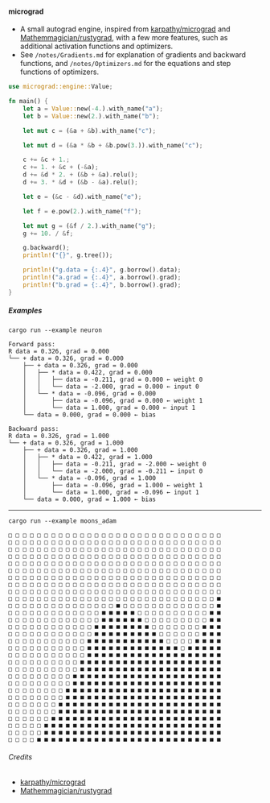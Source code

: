 #### micrograd

- A small autograd engine, inspired from [karpathy/micrograd](https://github.com/karpathy/micrograd) and  [Mathemmagician/rustygrad](https://github.com/Mathemmagician/rustygrad), with a few more features, such as additional activation functions and optimizers.
- See `/notes/Gradients.md` for explanation of gradients and backward functions, and `/notes/Optimizers.md` for the equations and step functions of optimizers.

```rust
use micrograd::engine::Value;

fn main() {
    let a = Value::new(-4.).with_name("a");
    let b = Value::new(2.).with_name("b");

    let mut c = (&a + &b).with_name("c");

    let mut d = (&a * &b + &b.pow(3.)).with_name("c");

    c += &c + 1.;
    c += 1. + &c + (-&a);
    d += &d * 2. + (&b + &a).relu();
    d += 3. * &d + (&b - &a).relu();

    let e = (&c - &d).with_name("e");

    let f = e.pow(2.).with_name("f");

    let mut g = (&f / 2.).with_name("g");
    g += 10. / &f;

    g.backward();
    println!("{}", g.tree());

    println!("g.data = {:.4}", g.borrow().data);
    println!("a.grad = {:.4}", a.borrow().grad);
    println!("b.grad = {:.4}", b.borrow().grad);
}
```

##### Examples


```console
cargo run --example neuron
```

```
Forward pass:
R data = 0.326, grad = 0.000
└── + data = 0.326, grad = 0.000
    ├── + data = 0.326, grad = 0.000
    │   ├── * data = 0.422, grad = 0.000
    │   │   ├── data = -0.211, grad = 0.000 ← weight 0
    │   │   └── data = -2.000, grad = 0.000 ← input 0
    │   └── * data = -0.096, grad = 0.000
    │       ├── data = -0.096, grad = 0.000 ← weight 1
    │       └── data = 1.000, grad = 0.000 ← input 1
    └── data = 0.000, grad = 0.000 ← bias

Backward pass:
R data = 0.326, grad = 1.000
└── + data = 0.326, grad = 1.000
    ├── + data = 0.326, grad = 1.000
    │   ├── * data = 0.422, grad = 1.000
    │   │   ├── data = -0.211, grad = -2.000 ← weight 0
    │   │   └── data = -2.000, grad = -0.211 ← input 0
    │   └── * data = -0.096, grad = 1.000
    │       ├── data = -0.096, grad = 1.000 ← weight 1
    │       └── data = 1.000, grad = -0.096 ← input 1
    └── data = 0.000, grad = 1.000 ← bias
```

---

```console
cargo run --example moons_adam
```

```
□ □ □ □ □ □ □ □ □ □ □ □ □ □ □ □ □ □ □ □ □ □ □ □ □ □ □ □ □ □
□ □ □ □ □ □ □ □ □ □ □ □ □ □ □ □ □ □ □ □ □ □ □ □ □ □ □ □ □ □
□ □ □ □ □ □ □ □ □ □ □ □ □ □ □ □ □ □ □ □ □ □ □ □ □ □ □ □ □ □
□ □ □ □ □ □ □ □ □ □ □ □ □ □ □ □ □ □ □ □ □ □ □ □ □ □ □ □ □ □
□ □ □ □ □ □ □ □ □ □ □ □ □ □ □ □ □ □ □ □ □ □ □ □ □ □ □ □ □ □
□ □ □ □ □ □ □ □ □ □ □ □ □ □ □ □ □ □ □ □ □ □ □ □ □ □ □ □ □ □
□ □ □ □ □ □ □ □ □ □ □ □ □ □ □ □ □ □ □ □ □ □ □ □ □ □ □ □ □ □
□ □ □ □ □ □ □ □ □ □ □ □ □ □ □ □ □ □ □ □ □ □ □ □ □ □ □ □ □ □
□ □ □ □ □ □ □ □ □ □ □ □ □ □ □ □ □ □ □ □ □ □ □ □ □ □ □ □ □ □
□ □ □ □ □ □ □ □ □ □ □ □ □ □ □ □ □ □ □ □ □ □ □ □ □ □ □ □ □ ■
□ □ □ □ □ □ □ □ □ □ □ □ □ □ □ ■ □ □ □ □ □ □ □ □ □ □ □ □ □ ■
□ □ □ □ □ □ □ □ □ □ □ □ □ ■ ■ ■ ■ ■ □ □ □ □ □ □ □ □ □ □ ■ ■
□ □ □ □ □ □ □ □ □ □ □ □ □ ■ ■ ■ ■ ■ ■ □ □ □ □ □ □ □ □ □ ■ ■
□ □ □ □ □ □ □ □ □ □ □ □ ■ ■ ■ ■ ■ ■ ■ ■ □ □ □ □ □ □ □ ■ ■ ■
□ □ □ □ □ □ □ □ □ □ □ □ ■ ■ ■ ■ ■ ■ ■ ■ ■ □ □ □ □ □ □ ■ ■ ■
□ □ □ □ □ □ □ □ □ □ □ ■ ■ ■ ■ ■ ■ ■ ■ ■ ■ ■ □ □ □ □ ■ ■ ■ ■
□ □ □ □ □ □ □ □ □ □ □ ■ ■ ■ ■ ■ ■ ■ ■ ■ ■ ■ ■ ■ □ ■ ■ ■ ■ ■
□ □ □ □ □ □ □ □ □ □ □ ■ ■ ■ ■ ■ ■ ■ ■ ■ ■ ■ ■ ■ ■ ■ ■ ■ ■ ■
□ □ □ □ □ □ □ □ □ □ ■ ■ ■ ■ ■ ■ ■ ■ ■ ■ ■ ■ ■ ■ ■ ■ ■ ■ ■ ■
□ □ □ □ □ □ □ □ □ □ ■ ■ ■ ■ ■ ■ ■ ■ ■ ■ ■ ■ ■ ■ ■ ■ ■ ■ ■ ■
□ □ □ □ □ □ □ □ □ ■ ■ ■ ■ ■ ■ ■ ■ ■ ■ ■ ■ ■ ■ ■ ■ ■ ■ ■ ■ ■
□ □ □ □ □ □ □ □ □ ■ ■ ■ ■ ■ ■ ■ ■ ■ ■ ■ ■ ■ ■ ■ ■ ■ ■ ■ ■ ■
□ □ □ □ □ □ □ □ ■ ■ ■ ■ ■ ■ ■ ■ ■ ■ ■ ■ ■ ■ ■ ■ ■ ■ ■ ■ ■ ■
□ □ □ □ □ □ □ □ ■ ■ ■ ■ ■ ■ ■ ■ ■ ■ ■ ■ ■ ■ ■ ■ ■ ■ ■ ■ ■ ■
□ □ □ □ □ □ □ ■ ■ ■ ■ ■ ■ ■ ■ ■ ■ ■ ■ ■ ■ ■ ■ ■ ■ ■ ■ ■ ■ ■
□ □ □ □ □ □ □ ■ ■ ■ ■ ■ ■ ■ ■ ■ ■ ■ ■ ■ ■ ■ ■ ■ ■ ■ ■ ■ ■ ■
□ □ □ □ □ □ ■ ■ ■ ■ ■ ■ ■ ■ ■ ■ ■ ■ ■ ■ ■ ■ ■ ■ ■ ■ ■ ■ ■ ■
□ □ □ □ □ ■ ■ ■ ■ ■ ■ ■ ■ ■ ■ ■ ■ ■ ■ ■ ■ ■ ■ ■ ■ ■ ■ ■ ■ ■
□ □ □ □ □ ■ ■ ■ ■ ■ ■ ■ ■ ■ ■ ■ ■ ■ ■ ■ ■ ■ ■ ■ ■ ■ ■ ■ ■ ■
□ □ □ □ ■ ■ ■ ■ ■ ■ ■ ■ ■ ■ ■ ■ ■ ■ ■ ■ ■ ■ ■ ■ ■ ■ ■ ■ ■ ■
```

###### Credits

- [karpathy/micrograd](https://github.com/karpathy/micrograd)
- [Mathemmagician/rustygrad](https://github.com/Mathemmagician/rustygrad)
